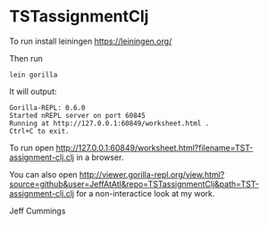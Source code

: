 # TSTassignmentClj

To run install leiningen https://leiningen.org/

Then run

```lein gorilla```

It will output:

```
Gorilla-REPL: 0.6.0
Started nREPL server on port 60845
Running at http://127.0.0.1:60849/worksheet.html .
Ctrl+C to exit.
```

To run open http://127.0.0.1:60849/worksheet.html?filename=TST-assignment-clj.clj in a browser.

You can also open http://viewer.gorilla-repl.org/view.html?source=github&user=JeffAtAtl&repo=TSTassignmentClj&path=TST-assignment-clj.clj for a non-interactice look at my work.

Jeff Cummings
